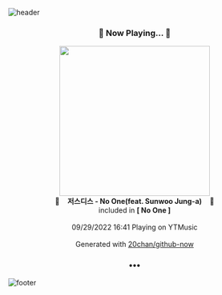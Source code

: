 ![header](https://capsule-render.vercel.app/api?type=wave&height=170&section=header&text=Hi.%20I'm%20SHIFT&fontColor=090707&fontAlignX=45&fontAlignY=65&fontSize=100)

<h3 align="center">🎵 Now Playing... 🎵</h3>
<p align="center">
  <a href="https://music.youtube.com/watch?v=MFwi7yVFuUY">
    <img width="300" src="https://lh3.googleusercontent.com/OORw6rkVxlVr47DjpTOdpFHZXJtYzjwUXdEQozrNP67SJB2BbkYlC8CtM31fb36IBY5D8TL8OBEaSrvvEw">
  </a>
  <br>
  🎵&nbsp&nbsp&nbsp <b>저스디스 - No One(feat. Sunwoo Jung-a)</b> &nbsp&nbsp&nbsp🎵
  <br>
  included in <b>[ No One ]</b>
  
  <br />
  <br />
  09/29/2022 16:41 Playing on YTMusic
  <br />
  <br />
  Generated with <a href="https://github.com/20chan/github-now">20chan/github-now</a>
</p>

<h3 align="center">•••</h3>

![footer](https://capsule-render.vercel.app/api?type=wave&height=150&section=footer)
